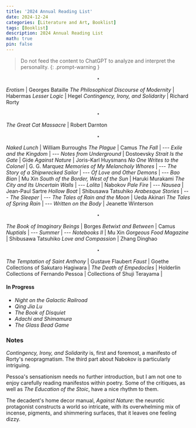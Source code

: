 ```yaml
---
title: '2024 Annual Reading List'
date: 2024-12-24
categories: [Literature and Art, Booklist]
tags: [Booklist]
description: 2024 Annual Reading List
math: true
pin: false
---
```


> Do not feed the content to ChatGPT to analyze and interpret the personality.
{: .prompt-warning }

$$ \star $$

*Erotism* | Georges Bataille
*The Philosophical Discourse of Modernity* | Habermas
*Lesser Logic* | Hegel
*Contingency, Irony, and Solidarity* | Richard Rorty

$$ \star $$

*The Great Cat Massacre* | Robert Darnton

$$ \star $$

*Naked Lunch* |  William Burroughs
*The Plague* | Camus
*The Fall* | ---
*Exile and the Kingdom* | ---
*Notes from Underground* | Dostoevsky
*Strait Is the Gate* | Gide
*Against Nature* | Joris-Karl Huysmans
*No One Writes to the Colonel* | G. G. Marquez
*Memories of My Melancholy Whores* | ---
*The Story of a Shipwrecked Sailor* | ---
*Of Love and Other Demons* | ---
*Bao Bian* | Mu Xin
*South of the Border, West of the Sun* | Haruki Murakami
*The City and Its Uncertain Walls* | ---
*Lolita* | Nabokov
*Pale Fire* | ---
*Nausea* | Jean-Paul Sartre
*Hollow Boat* | Shibusawa Tatsuhiko
*Arabesque Stories* | ---
*The Sleeper* | ---
*The Tales of Rain and the Moon* | Ueda Akinari
*The Tales of Spring Rain* | ---
*Written on the Body* | Jeanette Winterson

$$ \star $$

*The Book of Imaginary Beings* | Borges
*Betwixt and Between* | Camus
*Nuptials* | ---
*Summer* | ---
*Notebooks II* | Mu Xin
*Gorgeous Food Magazine* | Shibusawa Tatsuhiko
*Love and Compassion* | Zhang Dinghao

$$ \star $$

*The Temptation of Saint Anthony* | Gustave Flaubert
*Faust* | Goethe
Collections of Sakutaro Hagiwara | 
*The Death of Empedocles* | Holderlin 
Collections of Fernando Pessoa | 
Collections of Shuji Terayama |

#### In Progress
- *Night on the Galactic Railroad*
- *Qing Jia Lu*
- *The Book of Disquiet*
- *Adachi and Shimamura*
- *The Glass Bead Game*

### Notes

*Contingency, Irony, and Solidarity* is, first and foremost, a manifesto of Rorty's neopragmatism. The third part about Nabokov is particularly intriguing.

Pessoa's sensationism needs no further introduction, but I am not one to enjoy carefully reading manifestos within poetry. Some of the critiques, as well as *The Education of the Stoic*, have a nice rhythm to them.

The decadent's home decor manual, *Against Nature*: the neurotic protagonist constructs a world so intricate, with its overwhelming mix of incense, pigments, and shimmering surfaces, that it leaves one feeling dizzy.







